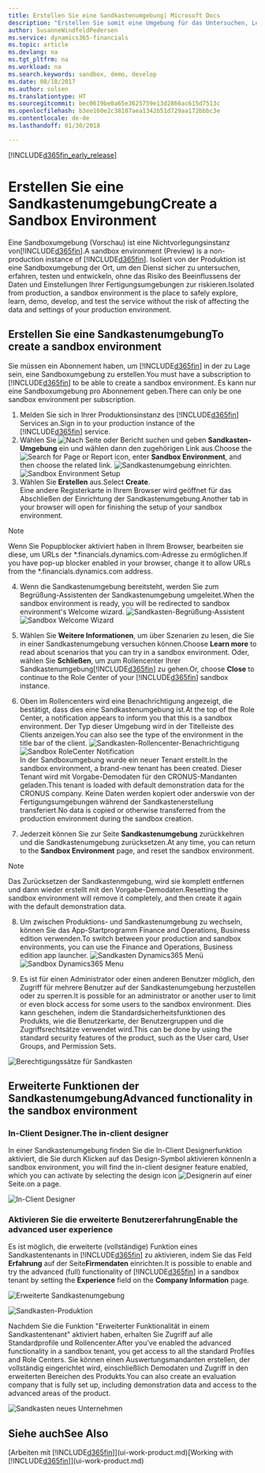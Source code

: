 ```yaml
---
title: Erstellen Sie eine Sandkastenumgebung| Microsoft Docs
description: "Erstellen Sie somit eine Umgebung für das Untersuchen, Lernen, Entwickeln und Testen."
author: SusanneWindfeldPedersen
ms.service: dynamics365-financials
ms.topic: article
ms.devlang: na
ms.tgt_pltfrm: na
ms.workload: na
ms.search.keywords: sandbox, demo, develop
ms.date: 08/18/2017
ms.author: solsen
ms.translationtype: HT
ms.sourcegitcommit: bec0619be0a65e3625759e13d2866ac615d7513c
ms.openlocfilehash: b3ee160e2c38107aea1342b51d729aa172bbbc3e
ms.contentlocale: de-de
ms.lasthandoff: 01/30/2018

---
```

[!INCLUDE[d365fin_early_release](includes/d365fin_early_release.md.md)]

# <a name="create-a-sandbox-environment"></a><span data-ttu-id="72791-103">Erstellen Sie eine Sandkastenumgebung</span><span class="sxs-lookup"><span data-stu-id="72791-103">Create a Sandbox Environment</span></span>
<span data-ttu-id="72791-104">Eine Sandboxumgebung (Vorschau) ist eine Nichtvorlegungsinstanz von[!INCLUDE[d365fin](includes/d365fin_md.md)].</span><span class="sxs-lookup"><span data-stu-id="72791-104">A sandbox environment (Preview) is a non-production instance of [!INCLUDE[d365fin](includes/d365fin_md.md)].</span></span> <span data-ttu-id="72791-105">Isoliert von der Produktion ist eine Sandboxumgebung der Ort, um den Dienst sicher zu untersuchen, erfahren, testen und entwickeln, ohne das Risiko des Beeinflussens der Daten und Einstellungen Ihrer Fertigungsumgebungen zur riskieren.</span><span class="sxs-lookup"><span data-stu-id="72791-105">Isolated from production, a sandbox environment is the place to safely explore, learn, demo, develop, and test the service without the risk of affecting the data and settings of your production environment.</span></span>

## <a name="to-create-a-sandbox-environment"></a><span data-ttu-id="72791-106">Erstellen Sie eine Sandkastenumgebung</span><span class="sxs-lookup"><span data-stu-id="72791-106">To create a sandbox environment</span></span>
<span data-ttu-id="72791-107">Sie müssen ein Abonnement haben, um [!INCLUDE[d365fin](includes/d365fin_md.md)] in der zu Lage sein, eine Sandboxumgebung zu erstellen.</span><span class="sxs-lookup"><span data-stu-id="72791-107">You must have a subscription to [!INCLUDE[d365fin](includes/d365fin_md.md)] to be able to create a sandbox environment.</span></span> <span data-ttu-id="72791-108">Es kann nur eine Sandboxumgebung pro Abonnement geben.</span><span class="sxs-lookup"><span data-stu-id="72791-108">There can only be one sandbox environment per subscription.</span></span>

1. <span data-ttu-id="72791-109">Melden Sie sich in Ihrer Produktionsinstanz des [!INCLUDE[d365fin](includes/d365fin_md.md)] Services an.</span><span class="sxs-lookup"><span data-stu-id="72791-109">Sign in to your production instance of the [!INCLUDE[d365fin](includes/d365fin_md.md)] service.</span></span>
2. <span data-ttu-id="72791-110">Wählen Sie ![Nach Seite oder Bericht suchen](media/ui-search/search_small.png "Nach Seiten- oder Berichtsymbol suchen") und geben **Sandkasten-Umgebung** ein und wählen dann den zugehörigen Link aus.</span><span class="sxs-lookup"><span data-stu-id="72791-110">Choose the ![Search for Page or Report](media/ui-search/search_small.png "Search for Page or Report icon") icon, enter **Sandbox Environment**, and then choose the related link.</span></span>
<span data-ttu-id="72791-111">![Sandkastenumgebung einrichten.](./media/across-sandbox/sandbox-environment-setup.png)</span><span class="sxs-lookup"><span data-stu-id="72791-111">![Sandbox Environment Setup](./media/across-sandbox/sandbox-environment-setup.png)</span></span>
3. <span data-ttu-id="72791-112">Wählen Sie **Erstellen** aus.</span><span class="sxs-lookup"><span data-stu-id="72791-112">Select **Create**.</span></span>  
  <span data-ttu-id="72791-113">Eine andere Registerkarte in Ihrem Browser wird geöffnet für das Abschließen der Einrichtung der Sandkastenumgebung.</span><span class="sxs-lookup"><span data-stu-id="72791-113">Another tab in your browser will open for finishing the setup of your sandbox environment.</span></span>
> [!NOTE]  
>  <span data-ttu-id="72791-114">Wenn Sie Popupblocker aktiviert haben in Ihrem Browser, bearbeiten sie diese, um URLs der \*.financials.dynamics.com-Adresse zu ermöglichen.</span><span class="sxs-lookup"><span data-stu-id="72791-114">If you have pop-up blocker enabled in your browser, change it to allow URLs from the \*.financials.dynamics.com address.</span></span>   

4. <span data-ttu-id="72791-115">Wenn die Sandkastenumgebung bereitsteht, werden Sie zum Begrüßung-Assistenten der Sandkastenumgebung umgeleitet.</span><span class="sxs-lookup"><span data-stu-id="72791-115">When the sandbox environment is ready, you will be redirected to sandbox environment's Welcome wizard.</span></span>
<span data-ttu-id="72791-116">![Sandkasten-Begrüßung-Assistent](./media/across-sandbox/sandbox-wizard.png)</span><span class="sxs-lookup"><span data-stu-id="72791-116">![Sandbox Welcome Wizard](./media/across-sandbox/sandbox-wizard.png)</span></span>

5. <span data-ttu-id="72791-117">Wählen Sie **Weitere Informationen**, um über Szenarien zu lesen, die Sie in einer Sandkastenumgebung versuchen können.</span><span class="sxs-lookup"><span data-stu-id="72791-117">Choose **Learn more** to read about scenarios that you can try in a sandbox environment.</span></span> <span data-ttu-id="72791-118">Oder, wählen Sie **Schließen**, um zum Rollencenter Ihrer Sandkastenumgebung[!INCLUDE[d365fin](includes/d365fin_md.md)] zu gehen.</span><span class="sxs-lookup"><span data-stu-id="72791-118">Or, choose **Close** to continue to the Role Center of your [!INCLUDE[d365fin](includes/d365fin_md.md)] sandbox instance.</span></span>
6. <span data-ttu-id="72791-119">Oben im Rollencenters wird eine Benachrichtigung angezeigt, die bestätigt, dass dies eine Sandkastenumgebung ist.</span><span class="sxs-lookup"><span data-stu-id="72791-119">At the top of the Role Center, a notification appears to inform you that this is a sandbox environment.</span></span> <span data-ttu-id="72791-120">Der Typ dieser Umgebung wird in der Titelleiste des Clients anzeigen.</span><span class="sxs-lookup"><span data-stu-id="72791-120">You can also see the type of the environment in the title bar of the client.</span></span>
<span data-ttu-id="72791-121">![Sandkasten-Rollencenter-Benachrichtigung](./media/across-sandbox/sandbox-rolecenter-notification.png)</span><span class="sxs-lookup"><span data-stu-id="72791-121">![Sandbox RoleCenter Notification](./media/across-sandbox/sandbox-rolecenter-notification.png)</span></span>  
<span data-ttu-id="72791-122">In der Sandboxumgebung wurde ein neuer Tenant erstellt.</span><span class="sxs-lookup"><span data-stu-id="72791-122">In the sandbox environment, a brand-new tenant has been created.</span></span> <span data-ttu-id="72791-123">Dieser Tenant wird mit Vorgabe-Demodaten für den CRONUS-Mandanten geladen.</span><span class="sxs-lookup"><span data-stu-id="72791-123">This tenant is loaded with default demonstration data for the CRONUS company.</span></span> <span data-ttu-id="72791-124">Keine Daten werden kopiert oder anderswie von der Fertigungsumgebungen während der Sandkastenerstellung transferiert.</span><span class="sxs-lookup"><span data-stu-id="72791-124">No data is copied or otherwise transferred from the production environment during the sandbox creation.</span></span>
7.  <span data-ttu-id="72791-125">Jederzeit können Sie zur Seite **Sandkastenumgebung** zurückkehren und die Sandkastenumgebung zurücksetzen.</span><span class="sxs-lookup"><span data-stu-id="72791-125">At any time, you can return to the **Sandbox Environment** page, and reset the sandbox environment.</span></span>
> [!NOTE]  
>  <span data-ttu-id="72791-126">Das Zurücksetzen der Sandkastenmgebung, wird sie komplett entfernen und dann wieder erstellt mit den Vorgabe-Demodaten.</span><span class="sxs-lookup"><span data-stu-id="72791-126">Resetting the sandbox environment will remove it completely, and then create it again with the default demonstration data.</span></span>  

8.  <span data-ttu-id="72791-127">Um zwischen Produktions- und Sandkastenumgebung zu wechseln, können Sie das App-Startprogramm Finance and Operations, Business edition verwenden.</span><span class="sxs-lookup"><span data-stu-id="72791-127">To switch between your production and sandbox environments, you can use the Finance and Operations, Business edition app launcher.</span></span>
<span data-ttu-id="72791-128">![Sandkasten Dynamics365 Menü](./media/across-sandbox/sandbox-dynamics365-menu.png)</span><span class="sxs-lookup"><span data-stu-id="72791-128">![Sandbox Dynamics365 Menu](./media/across-sandbox/sandbox-dynamics365-menu.png)</span></span>

9.  <span data-ttu-id="72791-129">Es ist für einen Administrator oder einen anderen Benutzer möglich, den Zugriff für mehrere Benutzer auf der Sandkastenumgebung herzustellen oder zu sperren.</span><span class="sxs-lookup"><span data-stu-id="72791-129">It is possible for an administrator or another user to limit or even block access for some users to the sandbox environment.</span></span> <span data-ttu-id="72791-130">Dies kann geschehen, indem die Standardsicherheitsfunktionen des Produkts, wie die Benutzerkarte, der Benutzergruppen und die Zugriffsrechtsätze verwendet wird.</span><span class="sxs-lookup"><span data-stu-id="72791-130">This can be done by using the standard security features of the product, such as the User card, User Groups, and Permission Sets.</span></span>

![Berechtigungssätze für Sandkasten](./media/across-sandbox/sandbox-permission-sets.png)

## <a name="advanced-functionality-in-the-sandbox-environment"></a><span data-ttu-id="72791-132">Erweiterte Funktionen der Sandkastenumgebung</span><span class="sxs-lookup"><span data-stu-id="72791-132">Advanced functionality in the sandbox environment</span></span>
### <a name="the-in-client-designer"></a><span data-ttu-id="72791-133">In-Client Designer.</span><span class="sxs-lookup"><span data-stu-id="72791-133">The in-client designer</span></span>
<span data-ttu-id="72791-134">In einer Sandkastenumgebung finden Sie die In-Client Designerfunktion aktiviert, die Sie durch Klicken auf das Design-Symbol aktivieren können</span><span class="sxs-lookup"><span data-stu-id="72791-134">In a sandbox environment, you will find the in-client designer feature enabled, which you can activate by selecting the design icon</span></span> ![Designerin](./media/across-sandbox/sandbox-inclient-design-icon.png) <span data-ttu-id="72791-136">auf einer Seite.</span><span class="sxs-lookup"><span data-stu-id="72791-136">on a page.</span></span>

![In-Client Designer](./media/across-sandbox/sandbox-inclient-designer.png)

### <a name="enable-the-advanced-user-experience"></a><span data-ttu-id="72791-138">Aktivieren Sie die erweiterte Benutzererfahrung</span><span class="sxs-lookup"><span data-stu-id="72791-138">Enable the advanced user experience</span></span>
<span data-ttu-id="72791-139">Es ist möglich, die erweiterte (vollständige) Funktion eines Sandkastentenants in [!INCLUDE[d365fin](includes/d365fin_md.md)] zu aktivieren,  indem Sie das Feld **Erfahrung** auf der Seite**Firmendaten** einrichten.</span><span class="sxs-lookup"><span data-stu-id="72791-139">It is possible to enable and try the advanced (full) functionality of [!INCLUDE[d365fin](includes/d365fin_md.md)] in a sandbox tenant by setting the **Experience** field on the **Company Information** page.</span></span>

![Erweiterte Sandkastenumgebung](./media/across-sandbox/sandbox-advanced.png)

![Sandkasten-Produktion](./media/across-sandbox/sandbox-production.png)

<span data-ttu-id="72791-142">Nachdem Sie die Funktion "Erweiterter Funktionalität in einem Sandkastentenant" aktiviert haben, erhalten Sie Zugriff auf alle Standardprofile und Rollencenter.</span><span class="sxs-lookup"><span data-stu-id="72791-142">After you’ve enabled the advanced functionality in a sandbox tenant, you get access to all the standard Profiles and Role Centers.</span></span> <span data-ttu-id="72791-143">Sie können einen Auswertungsmandanten erstellen, der vollständig eingerichtet wird, einschließlich Demodaten und Zugriff in den erweiterten Bereichen des Produkts.</span><span class="sxs-lookup"><span data-stu-id="72791-143">You can also create an evaluation company that is fully set up, including demonstration data and access to the advanced areas of the product.</span></span>

![Sandkasten neues Unternehmen](./media/across-sandbox/sandbox-newcompany.png)


## <a name="see-also"></a><span data-ttu-id="72791-145">Siehe auch</span><span class="sxs-lookup"><span data-stu-id="72791-145">See Also</span></span>
<span data-ttu-id="72791-146">[Arbeiten mit [!INCLUDE[d365fin](includes/d365fin_md.md)]](ui-work-product.md)</span><span class="sxs-lookup"><span data-stu-id="72791-146">[Working with [!INCLUDE[d365fin](includes/d365fin_md.md)]](ui-work-product.md)</span></span>  

